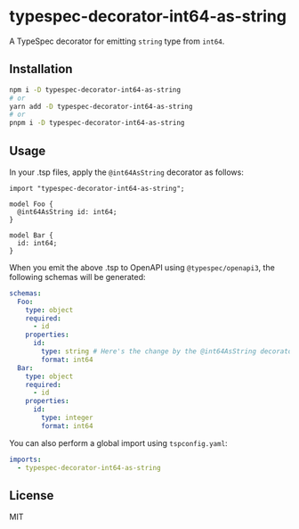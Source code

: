 # typespec-decorator-int64-as-string

A TypeSpec decorator for emitting `string` type from `int64`.

## Installation

```bash
npm i -D typespec-decorator-int64-as-string
# or
yarn add -D typespec-decorator-int64-as-string
# or
pnpm i -D typespec-decorator-int64-as-string
```

## Usage

In your .tsp files, apply the `@int64AsString` decorator as follows:

```typespec
import "typespec-decorator-int64-as-string";

model Foo {
  @int64AsString id: int64;
}

model Bar {
  id: int64;
}
```

When you emit the above .tsp to OpenAPI using `@typespec/openapi3`, the following schemas will be generated:

```yaml
schemas:
  Foo:
    type: object
    required:
      - id
    properties:
      id:
        type: string # Here's the change by the @int64AsString decorator
        format: int64
  Bar:
    type: object
    required:
      - id
    properties:
      id:
        type: integer
        format: int64
```

You can also perform a global import using `tspconfig.yaml`:

```yaml
imports:
  - typespec-decorator-int64-as-string
```

## License

MIT
